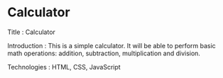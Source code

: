 # Calculator

Title : Calculator 

Introduction : This is a simple calculator. It will be able to perform basic math operations: addition, subtraction, multiplication and division.

Technologies : HTML, CSS, JavaScript
